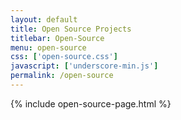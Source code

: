 ```yaml
---
layout: default
title: Open Source Projects
titlebar: Open-Source
menu: open-source
css: ['open-source.css']
javascript: ['underscore-min.js']
permalink: /open-source
---
```

{% include open-source-page.html %}